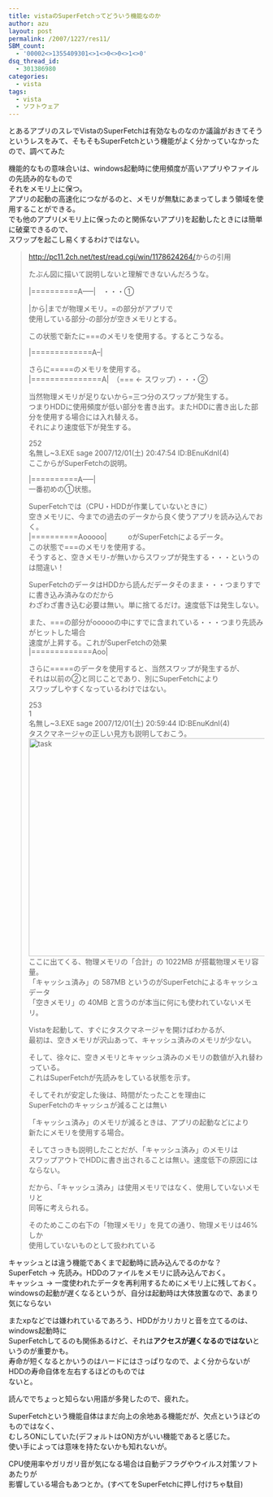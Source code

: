 ```yaml
---
title: vistaのSuperFetchってどういう機能なのか
author: azu
layout: post
permalink: /2007/1227/res11/
SBM_count:
  - '00002<>1355409301<>1<>0<>0<>1<>0'
dsq_thread_id:
  - 301386980
categories:
  - vista
tags:
  - vista
  - ソフトウェア
---
```

とあるアプリのスレでVistaのSuperFetchは有効なものなのか議論がおきてそう  
というレスをみて、そもそもSuperFetchという機能がよく分かっていなかったので、調べてみた

機能的なもの意味合いは、windows起動時に使用頻度が高いアプリやファイルの先読み的なもので  
それをメモリ上に保つ。  
アプリの起動の高速化につながるのと、メモリが無駄にあまってしまう領域を使用することができる。  
でも他のアプリ(メモリ上に保ったのと関係ないアプリ)を起動したときには簡単に破棄できるので、  
スワップを起こし易くするわけではない。

> 
<!--more-->

> <http://pc11.2ch.net/test/read.cgi/win/1178624264/>からの引用
> 
> たぶん図に描いて説明しないと理解できないんだろうな。
> 
> |==========A&#8212;&#8211;|　・・・①
> 
> |から|までが物理メモリ。=の部分がアプリで  
> 使用している部分-の部分が空きメモリとする。
> 
> この状態で新たに===のメモリを使用する。するとこうなる。
> 
> |=============A&#8211;|
> 
> さらに=====のメモリを使用する。  
> |===============A|　（=== ← スワップ）・・・②
> 
> 当然物理メモリが足りないから=三つ分のスワップが発生する。  
> つまりHDDに使用頻度が低い部分を書き出す。またHDDに書き出した部分を使用する場合には入れ替える。  
> それにより速度低下が発生する。
> 
> 252  
> 名無し~3.EXE sage 2007/12/01(土) 20:47:54 ID:BEnuKdnI(4)  
> ここからがSuperFetchの説明。
> 
> |==========A&#8212;&#8211;|  
> 一番初めの①状態。
> 
> SuperFetchでは（CPU・HDDが作業していないときに）  
> 空きメモリに、今までの過去のデータから良く使うアプリを読み込んでおく。  
> |==========Aooooo|　　　oがSuperFetchによるデータ。  
> この状態で===のメモリを使用する。  
> そうすると、空きメモリ-が無いからスワップが発生する・・・というのは間違い！
> 
> SuperFetchのデータはHDDから読んだデータそのまま・・・つまりすでに書き込み済みなのだから  
> わざわざ書き込む必要は無い。単に捨てるだけ。速度低下は発生しない。
> 
> また、===の部分がoooooの中にすでに含まれている・・・つまり先読みがヒットした場合  
> 速度が上昇する。これがSuperFetchの効果  
> |=============Aoo|
> 
> さらに=====のデータを使用すると、当然スワップが発生するが、  
> それは以前の②と同じことであり、別にSuperFetchにより  
> スワップしやすくなっているわけではない。
> 
> 253  
> 1  
> 名無し~3.EXE sage 2007/12/01(土) 20:59:44 ID:BEnuKdnI(4)  
> タスクマネージャの正しい見方も説明しておこう。  
> <img src="https://efcl.info/wp-content/uploads/2007/12/bw-uploadsimages832348.png" title="task" alt="task" border="0" height="429" width="478" />  
> ここに出てくる、物理メモリの「合計」の 1022MB が搭載物理メモリ容量。  
> 「キャッシュ済み」の 587MB というのがSuperFetchによるキャッシュデータ  
> 「空きメモリ」の 40MB と言うのが本当に何にも使われていないメモリ。
> 
> Vistaを起動して、すぐにタスクマネージャを開けばわかるが、  
> 最初は、空きメモリが沢山あって、キャッシュ済みのメモリが少ない。
> 
> そして、徐々に、空きメモリとキャッシュ済みのメモリの数値が入れ替わっている。  
> これはSuperFetchが先読みをしている状態を示す。
> 
> そしてそれが安定した後は、時間がたったことを理由に  
> SuperFetchのキャッシュが減ることは無い
> 
> 「キャッシュ済み」のメモリが減るときは、アプリの起動などにより  
> 新たにメモリを使用する場合。
> 
> そしてさっきも説明したことだが、「キャッシュ済み」のメモリは  
> スワップアウトでHDDに書き出されることは無い。速度低下の原因にはならない。
> 
> だから、「キャッシュ済み」は使用メモリではなく、使用していないメモリと  
> 同等に考えられる。
> 
> そのためここの右下の「物理メモリ」を見ての通り、物理メモリは46%しか  
> 使用していないものとして扱われている

キャッシュとは違う機能であくまで起動時に読み込んでるのかな？  
SuperFetch → 先読み。HDDのファイルをメモリに読み込んでおく。  
キャッシュ → 一度使われたデータを再利用するためにメモリ上に残しておく。  
windowsの起動が遅くなるというが、自分は起動時は大体放置なので、あまり気にならない

またxpなどでは嫌われているであろう、HDDがカリカリと音を立てるのは、windows起動時に  
SuperFetchしてるのも関係あるけど、それは**アクセスが遅くなるのではない**というのが重要かも。  
寿命が短くなるとかいうのはハードにはさっぱりなので、よく分からないがHDDの寿命自体を左右するほどのものでは  
ないと。

読んででちょっと知らない用語が多発したので、疲れた。

SuperFetchという機能自体はまだ向上の余地ある機能だが、欠点というほどのものではなく、  
むしろONにしていた(デフォルトはON)方がいい機能であると感じた。  
使い手によっては意味を持たないかも知れないが。

CPU使用率やガリガリ音が気になる場合は自動デフラグやウイルス対策ソフトあたりが  
影響している場合もあつとか。(すべてをSuperFetchに押し付けちゃ駄目)
